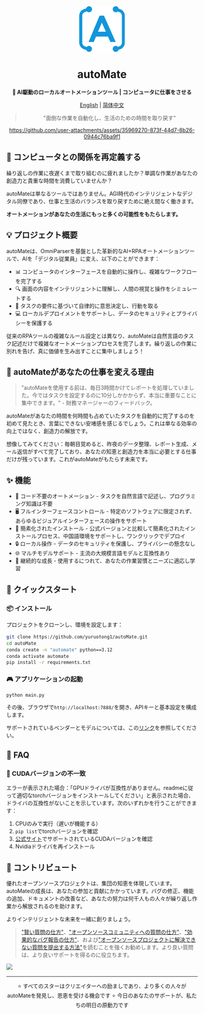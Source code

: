 <div align="center"><a name="readme-top"></a>

<img src="./resources/logo.png" width="120" height="120" alt="autoMate logo">
<h1>autoMate</h1>
<p><b>🤖 AI駆動のローカルオートメーションツール | コンピュータに仕事をさせる</b></p>

[English](./README.md) | [简体中文](./README_CN.md)

>"面倒な作業を自動化し、生活のための時間を取り戻す"


https://github.com/user-attachments/assets/35969270-873f-44d7-8b26-0944c76ba9f1




</div>

## 💫 コンピュータとの関係を再定義する

繰り返しの作業に夜遅くまで取り組むのに疲れましたか？単調な作業があなたの創造力と貴重な時間を消費していませんか？

autoMateは単なるツールではありません。AGI時代のインテリジェントなデジタル同僚であり、仕事と生活のバランスを取り戻すために絶え間なく働きます。

**オートメーションがあなたの生活にもっと多くの可能性をもたらします。**

## 💡 プロジェクト概要
autoMateは、OmniParserを基盤とした革新的なAI+RPAオートメーションツールで、AIを「デジタル従業員」に変え、以下のことができます：

- 📊 コンピュータのインターフェースを自動的に操作し、複雑なワークフローを完了する
- 🔍 画面の内容をインテリジェントに理解し、人間の視覚と操作をシミュレートする
- 🧠 タスクの要件に基づいて自律的に意思決定し、行動を取る
- 💻 ローカルデプロイメントをサポートし、データのセキュリティとプライバシーを保護する

従来のRPAツールの複雑なルール設定とは異なり、autoMateは自然言語のタスク記述だけで複雑なオートメーションプロセスを完了します。繰り返しの作業に別れを告げ、真に価値を生み出すことに集中しましょう！

## 🌟 autoMateがあなたの仕事を変える理由

> "autoMateを使用する前は、毎日3時間かけてレポートを処理していました。今ではタスクを設定するのに10分しかかからず、本当に重要なことに集中できます。" - 財務マネージャーのフィードバック。

autoMateがあなたの時間を何時間も占めていたタスクを自動的に完了するのを初めて見たとき、言葉にできない安堵感を感じるでしょう。これは単なる効率の向上ではなく、創造力の解放です。

想像してみてください：毎朝目覚めると、昨夜のデータ整理、レポート生成、メール返信がすべて完了しており、あなたの知恵と創造力を本当に必要とする仕事だけが残っています。これがautoMateがもたらす未来です。

## ✨ 機能

- 🔮 コード不要のオートメーション - タスクを自然言語で記述し、プログラミング知識は不要
- 🖥️ フルインターフェースコントロール - 特定のソフトウェアに限定されず、あらゆるビジュアルインターフェースの操作をサポート
- 🚅 簡素化されたインストール - 公式バージョンと比較して簡素化されたインストールプロセス、中国語環境をサポートし、ワンクリックでデプロイ
- 🔒 ローカル操作 - データのセキュリティを保護し、プライバシーの懸念なし
- 🌐 マルチモデルサポート - 主流の大規模言語モデルと互換性あり
- 💎 継続的な成長 - 使用するにつれて、あなたの作業習慣とニーズに適応し学習

## 🚀 クイックスタート

### 📦 インストール
プロジェクトをクローンし、環境を設定します：

```bash
git clone https://github.com/yuruotong1/autoMate.git
cd autoMate
conda create -n "automate" python==3.12
conda activate automate
pip install -r requirements.txt
```
### 🎮 アプリケーションの起動

```bash
python main.py
```
その後、ブラウザで`http://localhost:7888/`を開き、APIキーと基本設定を構成します。

サポートされているベンダーとモデルについては、この[リンク](./SUPPORT_MODEL.md)を参照してください。

## 📝 FAQ

### 🔧 CUDAバージョンの不一致
エラーが表示された場合：「GPUドライバが互換性がありません。readmeに従って適切なtorchバージョンをインストールしてください」と表示された場合、ドライバの互換性がないことを示しています。次のいずれかを行うことができます：

1. CPUのみで実行（遅いが機能する）
2. `pip list`でtorchバージョンを確認
3. [公式サイト](https://pytorch.org/get-started/locally/)でサポートされているCUDAバージョンを確認
4. Nvidiaドライバを再インストール

## 🤝 コントリビュート

優れたオープンソースプロジェクトは、集団の知恵を体現しています。autoMateの成長は、あなたの参加と貢献にかかっています。バグの修正、機能の追加、ドキュメントの改善など、あなたの努力は何千人もの人々が繰り返し作業から解放されるのを助けます。

よりインテリジェントな未来を一緒に創りましょう。

> ["賢い質問の仕方"](https://github.com/ryanhanwu/How-To-Ask-Questions-The-Smart-Way)、["オープンソースコミュニティへの質問の仕方"](https://github.com/seajs/seajs/issues/545)、["効果的なバグ報告の仕方"](http://www.chiark.greenend.org.uk/%7Esgtatham/bugs.html)、および["オープンソースプロジェクトに解決できない質問を提出する方法"](https://zhuanlan.zhihu.com/p/25795393)を読むことを強くお勧めします。より良い質問は、より良いサポートを得るのに役立ちます。

<a href="https://github.com/yuruotong1/autoMate/graphs/contributors">
  <img src="https://contrib.rocks/image?repo=yuruotong1/autoMate" />
</a>

---

<div align="center">
⭐ すべてのスターはクリエイターへの励ましであり、より多くの人々がautoMateを発見し、恩恵を受ける機会です ⭐
今日のあなたのサポートが、私たちの明日の原動力です
</div>
